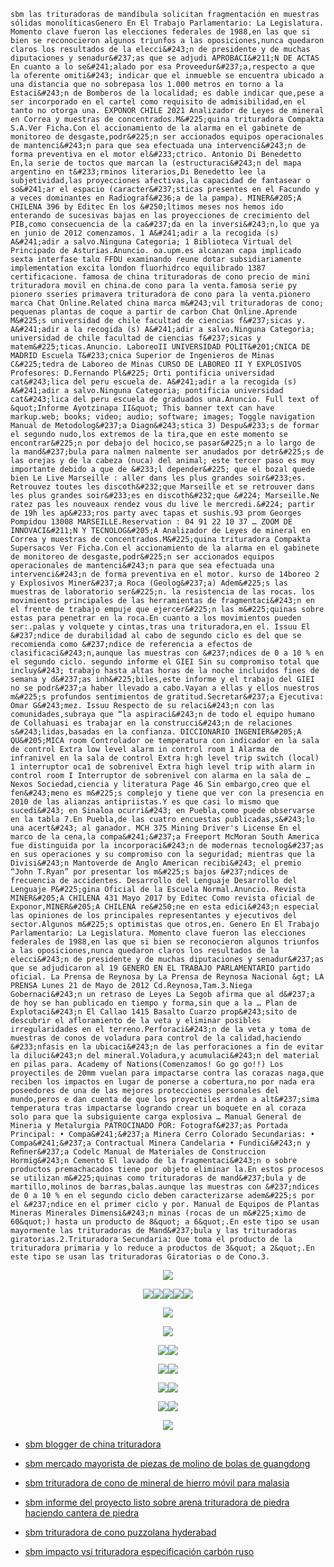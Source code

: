 
```
sbm las trituradoras de mandíbula solicitan fragmentación en muestras sólidas monolíticasGenero En El Trabajo Parlamentario: La Legislatura. Momento clave fueron las elecciones federales de 1988,en las que si bien se reconocieron algunos triunfos a las oposiciones,nunca quedaron claros los resultados de la elecci&#243;n de presidente y de muchas diputaciones y senadur&#237;as que se adjudi APROBACI&#211;N DE ACTAS En cuanto a lo se&#241;alado por esa Proveedur&#237;a,respecto a que la oferente omiti&#243; indicar que el inmueble se encuentra ubicado a una distancia que no sobrepasa los 1.000 metros en torno a la Estaci&#243;n de Bomberos de la localidad; es dable indicar que,pese a ser incorporado en el cartel como requisito de admisibilidad,en el tanto no otorga una. EXPONOR CHILE 2021 Analizador de Leyes de mineral en Correa y muestras de concentrados.M&#225;quina trituradora Compakta S.A.Ver Ficha.Con el accionamiento de la alarma en el gabinete de monitoreo de desgaste,podr&#225;n ser accionados equipos operacionales de mantenci&#243;n para que sea efectuada una intervenci&#243;n de forma preventiva en el motor el&#233;ctrico. Antonio Di Benedetto En,la serie de toctos que marcan la (estructuraci&#243;n del mapa argentino en t&#233;rminos literarios,Di Benedetto lee la subjetividad,las proyecciones afectivas,la capacidad de fantasear o so&#241;ar el espacio (caracter&#237;sticas presentes en el Facundo y a veces dominantes en Radiograf&#236;a de la pampa). MINER&#205;A CHILENA 396 by Editec En los &#250;ltimos meses nos hemos ido enterando de sucesivas bajas en las proyecciones de crecimiento del PIB,como consecuencia de la ca&#237;da en la inversi&#243;n,lo que ya en junio de 2012 comenzamos. 1 A&#241;adir a la recogida (s) A&#241;adir a salvo.Ninguna Categoria; 1 Biblioteca Virtual del Principado de Asturias.Anuncio. oa.upm.es alcanzan capa implicado sexta interfase talα FFDU examinando reune dotar subsidiariamente implementation excita london fluorhidrco equilibrado 1387 certificacione. famosa de china trituradoras de cono precio de mini trituradora movil en china.de cono para la venta.famosa serie py pionero sseries primavera trituradora de cono para la venta.pionero marca Chat Online.Related china marca m&#243;vil trituradoras de cono; pequenas plantas de coque a partir de carbon Chat Online.Aprende M&#225;s universidad de chile facultad de ciencias f&#237;sicas y. A&#241;adir a la recogida (s) A&#241;adir a salvo.Ninguna Categoria; universidad de chile facultad de ciencias f&#237;sicas y matem&#225;ticas.Anuncio. LaboreoII UNIVERSIDAD POLIT&#201;CNICA DE MADRID Escuela T&#233;cnica Superior de Ingenieros de Minas C&#225;tedra de Laboreo de Minas CURSO DE LABOREO II Y EXPLOSIVOS Profesores: D.Fernando Pl&#225; Orti pontificia universidad cat&#243;lica del peru escuela de. A&#241;adir a la recogida (s) A&#241;adir a salvo.Ninguna Categoria; pontificia universidad cat&#243;lica del peru escuela de graduados una.Anuncio. Full text of &quot;Informe Ayotzinapa II&quot; This banner text can have markup.web; books; video; audio; software; images; Toggle navigation Manual de Metodolog&#237;a Diagn&#243;stica 3) Despu&#233;s de formar el segundo nudo,los extremos de la tira,que en este momento se encontrar&#225;n por debajo del hocico,se pasar&#225;n a lo largo de la mand&#237;bula para nalmen nalmente ser anudados por detr&#225;s de las orejas y de la cabeza (nuca) del animal; este tercer paso es muy importante debido a que de &#233;l depender&#225; que el bozal quede bien Le Live Marseille : aller dans les plus grandes soir&#233;es. Retrouvez toutes les discoth&#232;que Marseille et se retrouver dans les plus grandes soir&#233;es en discoth&#232;que &#224; Marseille.Ne ratez pas les nouveaux rendez vous du live le mercredi.&#224; partir de 19h les ap&#233;ros party avec tapas et sushis.93 prom Georges Pompidou 13008 MARSEILLE.Reservation : 04 91 22 10 37 … ZOOM DE INNOVACI&#211;N Y TECNOLOG&#205;A Analizador de Leyes de mineral en Correa y muestras de concentrados.M&#225;quina trituradora Compakta Supersacos Ver Ficha.Con el accionamiento de la alarma en el gabinete de monitoreo de desgaste,podr&#225;n ser accionados equipos operacionales de mantenci&#243;n para que sea efectuada una intervenci&#243;n de forma preventiva en el motor. kurso de 14boreo 2 y Explosivos Miner&#237;a Roca (Geolog&#237;a) Adem&#225;s las muestras de laboratorio ser&#225;n. la resistencia de las rocas. los movimientos principales de las herramientas de fragmentaci&#243;n en el frente de trabajo empuje que ejercer&#225;n las m&#225;quinas sobre estas para penetrar en la roca.En cuanto a los movimientos pueden ser:.palas y volquete y cintas,tras una trituradora,en el. Issuu El &#237;ndice de durabilidad al cabo de segundo ciclo es del que se recomienda como &#237;ndice de referencia a efectos de clasificaci&#243;n,aunque las muestras con &#237;ndices de 0 a 10 % en el segundo ciclo. segundo informe el GIEI Sin su compromiso total que incluy&#243; trabajo hasta altas horas de la noche incluidos fines de semana y d&#237;as inh&#225;biles,este informe y el trabajo del GIEI no se podr&#237;a haber llevado a cabo.Vayan a ellas y ellos nuestros m&#225;s profundos sentimientos de gratitud.Secretar&#237;a Ejecutiva: Omar G&#243;mez. Issuu Respecto de su relaci&#243;n con las comunidades,subraya que “la aspiraci&#243;n de todo el equipo humano de Collahuasi es trabajar en la construcci&#243;n de relaciones s&#243;lidas,basadas en la confianza. DICCIONARIO INGENIER&#205;A QU&#205;MICA room Controlador oe temperatura con indicador en la sala de control Extra low level alarm in control room 1 Alarma de infranivel en la sala de control Extra h:gh level trip switch (local) 1 interruptor oca1 de sobrenivel Extra high level trip with alarm in control room I Interruptor de sobrenivel con alarma en la sala de … Nexos Sociedad,ciencia y literatura Page 46 Sin embargo,creo que el fen&#243;meno es m&#225;s complejo y tiene que ver con la presencia en 2010 de las alianzas antipriistas.Y es que casi lo mismo que sucedi&#243; en Sinaloa ocurri&#243; en Puebla,como puede observarse en la tabla 7.En Puebla,de las cuatro encuestas publicadas,s&#243;lo una acert&#243; al ganador. MCH 375 Mining Driver's License En el marco de la cena,la compa&#241;&#237;a Freeport McMoran South America fue distinguida por la incorporaci&#243;n de modernas tecnolog&#237;as en sus operaciones y su compromiso con la seguridad; mientras que la Divisi&#243;n Mantoverde de Anglo American recibi&#243; el premio “John T.Ryan” por presentar los m&#225;s bajos &#237;ndices de frecuencia de accidentes. Desarrollo del Lenguaje Desarrollo del Lenguaje P&#225;gina Oficial de la Escuela Normal.Anuncio. Revista MINER&#205;A CHILENA 431 Mayo 2017 by Editec Como revista oficial de Exponor,MINER&#205;A CHILENA re&#250;ne en esta edici&#243;n especial las opiniones de los principales representantes y ejecutivos del sector.Algunos m&#225;s optimistas que otros,en. Genero En El Trabajo Parlamentario: La Legislatura. Momento clave fueron las elecciones federales de 1988,en las que si bien se reconocieron algunos triunfos a las oposiciones,nunca quedaron claros los resultados de la elecci&#243;n de presidente y de muchas diputaciones y senadur&#237;as que se adjudicaron al 19 GENERO EN EL TRABAJO PARLAMENTARIO partido oficial. La Prensa de Reynosa by La Prensa de Reynosa Nacional &gt; LA PRENSA Lunes 21 de Mayo de 2012 Cd.Reynosa,Tam.3.Niega Gobernaci&#243;n un retraso de Leyes La Segob afirma que al d&#237;a de hoy se han publicado en tiempo y forma,sin que a la … Plan de Explotaci&#243;n El Callao 1415 Basalto Cuarzo prop&#243;sito de descubrir el afloramiento de la veta y eliminar posibles irregularidades en el terreno.Perforaci&#243;n de la veta y toma de muestras de conos de voladura para control de la calidad,haciendo &#233;nfasis en la ubicaci&#243;n de las perforaciones a fin de evitar la diluci&#243;n del mineral.Voladura,y acumulaci&#243;n del material en pilas para. Academy of Nations(Comenzamos! Go go go!!) Los proyectiles de 20mm vuelan para impactarse contra las corazas naga,que reciben los impactos en lugar de ponerse a cobertura,no por nada era poseedores de una de las mejores protecciones personales del mundo,peros e dan cuenta de que los proyectiles arden a alt&#237;sima temperatura tras impactarse logrando crear un boquete en al coraza solo para que la subsiguiente carga explosiva … Manual General de Mineria y Metalurgia PATROCINADO POR: Fotograf&#237;as Portada Principal: • Compa&#241;&#237;a Minera Cerro Colorado Secundarias: • Compa&#241;&#237;a Contractual Minera Candelaria • Fundici&#243;n y Reﬁner&#237;a Codelc Manual de Materiales de Construccion Hormig&#243;n Cemento El lavado de la fragmentaci&#243;n o sobre productos premachacados tiene por objeto eliminar la.En estos procesos se utilizan m&#225;quinas como trituradoras de mand&#237;bula y de martillo,molinos de barras,balas.aunque las muestras con &#237;ndices de 0 a 10 % en el segundo ciclo deben caracterizarse adem&#225;s por el &#237;ndice en el primer ciclo y por. Manual de Equipos de Plantas Mineras Minerales Dimensi&#243;n minas (rocas de un m&#225;ximo de 60&quot;) hasta un producto de 8&quot; a 6&quot;.En este tipo se usan mayormente las trituradoras de Mand&#237;bula y las trituradoras giratorias.2.Trituradora Secundaria: Que toma el producto de la trituradora primaria y lo reduce a productos de 3&quot; a 2&quot;.En este tipo se usan las trituradoras Giratorias o de Cono.3. 
```

<div align="center">

<a href="https://es-crusher.shibang-china.com/github&k=sbm+las+trituradoras+de+mand%C3%ADbula+solicitan+fragmentaci%C3%B3n+en+muestras+s%C3%B3lidas+monol%C3%ADticas"><img src="https://static.shibang-china.com/es/crusher/logo.jpg"></a>

<a href="https://es-crusher.shibang-china.com/github&k=sbm+las+trituradoras+de+mand%C3%ADbula+solicitan+fragmentaci%C3%B3n+en+muestras+s%C3%B3lidas+monol%C3%ADticas"><img src="https://static.shibang-china.com/es/crusher/index.jpg"></a><a href="https://es-crusher.shibang-china.com/material.htmlgithub&k=sbm+las+trituradoras+de+mand%C3%ADbula+solicitan+fragmentaci%C3%B3n+en+muestras+s%C3%B3lidas+monol%C3%ADticas"><img src="https://static.shibang-china.com/es/crusher/material.jpg"></a><a href="https://es-crusher.shibang-china.com/application.htmlgithub&k=sbm+las+trituradoras+de+mand%C3%ADbula+solicitan+fragmentaci%C3%B3n+en+muestras+s%C3%B3lidas+monol%C3%ADticas"><img src="https://static.shibang-china.com/es/crusher/application.jpg"></a><a href="https://es-crusher.shibang-china.com/aboutus.htmlgithub&k=sbm+las+trituradoras+de+mand%C3%ADbula+solicitan+fragmentaci%C3%B3n+en+muestras+s%C3%B3lidas+monol%C3%ADticas"><img src="https://static.shibang-china.com/es/crusher/aboutus.jpg"></a><a href="https://es-crusher.shibang-china.com/contact.htmlgithub&k=sbm+las+trituradoras+de+mand%C3%ADbula+solicitan+fragmentaci%C3%B3n+en+muestras+s%C3%B3lidas+monol%C3%ADticas"><img src="https://static.shibang-china.com/es/crusher/contact.jpg"></a>

<a href="https://es-crusher.shibang-china.com/github&k=sbm+las+trituradoras+de+mand%C3%ADbula+solicitan+fragmentaci%C3%B3n+en+muestras+s%C3%B3lidas+monol%C3%ADticas"><img src="https://static.shibang-china.com/es/crusher/banner.jpg"></a>

<a href="https://swt.shibang-china.com/github&k=sbm+las+trituradoras+de+mand%C3%ADbula+solicitan+fragmentaci%C3%B3n+en+muestras+s%C3%B3lidas+monol%C3%ADticas"><img src="https://static.shibang-china.com/es/crusher/text.jpg"></a>

<a href="https://swt.shibang-china.com/github&k=sbm+las+trituradoras+de+mand%C3%ADbula+solicitan+fragmentaci%C3%B3n+en+muestras+s%C3%B3lidas+monol%C3%ADticas"><img src="https://static.shibang-china.com/es/crusher/chat.jpg"></a><a href="https://es-crusher.shibang-china.com/contact.htmlgithub&k=sbm+las+trituradoras+de+mand%C3%ADbula+solicitan+fragmentaci%C3%B3n+en+muestras+s%C3%B3lidas+monol%C3%ADticas"><img src="https://static.shibang-china.com/es/crusher/message.jpg"></a>

<a href="https://es-crusher.shibang-china.com/products/pe.htmlgithub&k=sbm+las+trituradoras+de+mand%C3%ADbula+solicitan+fragmentaci%C3%B3n+en+muestras+s%C3%B3lidas+monol%C3%ADticas"><img src="https://static.shibang-china.com/es/crusher/pe.jpg"></a><a href="https://es-crusher.shibang-china.com/products/pf.htmlgithub&k=sbm+las+trituradoras+de+mand%C3%ADbula+solicitan+fragmentaci%C3%B3n+en+muestras+s%C3%B3lidas+monol%C3%ADticas"><img src="https://static.shibang-china.com/es/crusher/pf.jpg"></a>

<a href="https://es-crusher.shibang-china.com/products/hpt.htmlgithub&k=sbm+las+trituradoras+de+mand%C3%ADbula+solicitan+fragmentaci%C3%B3n+en+muestras+s%C3%B3lidas+monol%C3%ADticas"><img src="https://static.shibang-china.com/es/crusher/hpt.jpg"></a><a href="https://es-crusher.shibang-china.com/products/vsi.htmlgithub&k=sbm+las+trituradoras+de+mand%C3%ADbula+solicitan+fragmentaci%C3%B3n+en+muestras+s%C3%B3lidas+monol%C3%ADticas"><img src="https://static.shibang-china.com/es/crusher/vsi.jpg"></a>

<a href="https://es-crusher.shibang-china.com/products/klv.htmlgithub&k=sbm+las+trituradoras+de+mand%C3%ADbula+solicitan+fragmentaci%C3%B3n+en+muestras+s%C3%B3lidas+monol%C3%ADticas"><img src="https://static.shibang-china.com/es/crusher/klv.jpg"></a><a href="https://es-crusher.shibang-china.com/products/portable.htmlgithub&k=sbm+las+trituradoras+de+mand%C3%ADbula+solicitan+fragmentaci%C3%B3n+en+muestras+s%C3%B3lidas+monol%C3%ADticas"><img src="https://static.shibang-china.com/es/crusher/portable.jpg"></a>

<a href="https://swt.shibang-china.com/github&k=sbm+las+trituradoras+de+mand%C3%ADbula+solicitan+fragmentaci%C3%B3n+en+muestras+s%C3%B3lidas+monol%C3%ADticas"><img src="https://static.shibang-china.com/es/crusher/case.jpg"></a>

</div>


* [sbm blogger de china trituradora](sbm%20blogger%20de%20china%20trituradora.md)

* [sbm mercado mayorista de piezas de molino de bolas de guangdong](sbm%20mercado%20mayorista%20de%20piezas%20de%20molino%20de%20bolas%20de%20guangdong.md)

* [sbm trituradora de cono de mineral de hierro móvil para malasia](sbm%20trituradora%20de%20cono%20de%20mineral%20de%20hierro%20m%C3%B3vil%20para%20malasia.md)

* [sbm informe del proyecto listo sobre arena trituradora de piedra haciendo cantera de piedra](sbm%20informe%20del%20proyecto%20listo%20sobre%20arena%20trituradora%20de%20piedra%20haciendo%20cantera%20de%20piedra.md)

* [sbm trituradora de cono puzzolana hyderabad](sbm%20trituradora%20de%20cono%20puzzolana%20hyderabad.md)

* [sbm impacto vsi trituradora especificación carbón ruso](sbm%20impacto%20vsi%20trituradora%20especificaci%C3%B3n%20carb%C3%B3n%20ruso.md)